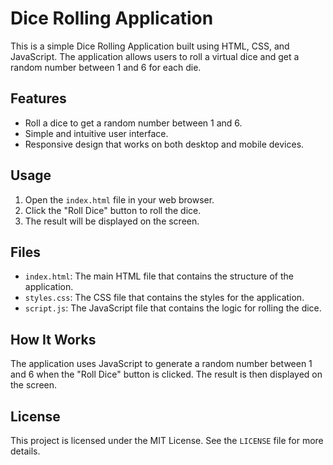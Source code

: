 # Dice Rolling Application

This is a simple Dice Rolling Application built using HTML, CSS, and JavaScript. The application allows users to roll a virtual dice and get a random number between 1 and 6 for each die.

## Features

- Roll a dice to get a random number between 1 and 6.
- Simple and intuitive user interface.
- Responsive design that works on both desktop and mobile devices.

## Usage

1. Open the `index.html` file in your web browser.
2. Click the "Roll Dice" button to roll the dice.
3. The result will be displayed on the screen.

## Files

- `index.html`: The main HTML file that contains the structure of the application.
- `styles.css`: The CSS file that contains the styles for the application.
- `script.js`: The JavaScript file that contains the logic for rolling the dice.

## How It Works

The application uses JavaScript to generate a random number between 1 and 6 when the "Roll Dice" button is clicked. The result is then displayed on the screen.

## License

This project is licensed under the MIT License. See the `LICENSE` file for more details.